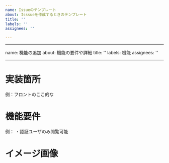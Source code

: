 ```yaml
---
name: Issueのテンプレート
about: Isssueを作成するときのテンプレート
title: ''
labels: ''
assignees: ''

---
```


---
name: 機能の追加
about: 機能の要件や詳細
title: ''
labels: 機能
assignees: ''

---

# 実装箇所
例：フロントのここ的な

# 機能要件
例：
・認証ユーザのみ閲覧可能

# イメージ画像
